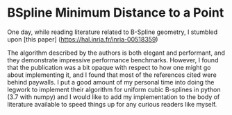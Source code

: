 # BSpline Minimum Distance to a Point

One day, while reading literature related to B-Spline geometry, I stumbled upon [this paper] (https://hal.inria.fr/inria-00518359)

The algorithm described by the authors is both elegant and performant, and they demonstrate impressive performance benchmarks.  However, I found that the publication was a bit opaque with respect to how one might go about implementing it, and I found that most of the references cited were behind paywalls.  I put a good amount of my personal time into doing the legwork to implement their algorithm for uniform cubic B-splines in python (3.7 with numpy) and I would like to add my implementation to the body of literature available to speed things up for any curious readers like myself.
